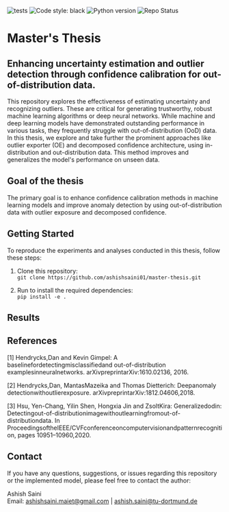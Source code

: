 ![tests](https://github.com/ashishsaini01/master-thesis/actions/workflows/setup_pytorch_and_fastai.yml/badge.svg)
![Code style: black](https://img.shields.io/badge/code%20style-black-000000.svg) 
![Python version](https://img.shields.io/badge/Python-3.9-blue) 
![Repo Status](https://img.shields.io/badge/status-active-brightgreen)

# Master's Thesis

## Enhancing uncertainty estimation and outlier detection through confidence calibration for out-of-distribution data.  

This repository explores the effectiveness of estimating uncertainty and recognizing outliers. These are critical for generating trustworthy, robust machine learning algorithms or deep neural networks. While machine and deep learning models have demonstrated outstanding performance in various tasks, they frequently struggle with out-of-distribution (OoD) data. In this thesis, we explore and take further the prominent approaches like outlier exporter (OE) and decomposed confidence architecture, using in-distribution and out-distribution data. This method improves and generalizes the model's performance on unseen data.

## Goal of the thesis

The primary goal is to enhance confidence calibration methods in machine learning models and improve anomaly detection by using out-of-distribution data with outlier exposure and decomposed confidence.


## Getting Started

To reproduce the experiments and analyses conducted in this thesis, follow these steps:

1. Clone this repository: <br>
    `git clone https://github.com/ashishsaini01/master-thesis.git`


2. Run to install the required dependencies: <br>
    `pip install -e .`

## Results

## References

[1] Hendrycks,Dan and Kevin Gimpel: A baselinefordetectingmisclassifiedand
out-of-distribution examplesinneuralnetworks. arXivpreprintarXiv:1610.02136,
2016.

[2] Hendrycks,Dan, MantasMazeika and Thomas Dietterich: Deepanomaly
detectionwithoutlierexposure. arXivpreprintarXiv:1812.04606,2018.

[3] Hsu, Yen-Chang, Yilin Shen, Hongxia Jin and ZsoltKira: Generalizedodin:
Detectingout-of-distributionimagewithoutlearningfromout-of-distributiondata. In
ProceedingsoftheIEEE/CVFconferenceoncomputervisionandpatternrecognition,
pages 10951–10960,2020.

## Contact

If you have any questions, suggestions, or issues regarding this repository or the implemented model, please feel free to contact the author:

Ashish Saini <br>
Email: <ashishsaini.maiet@gmail.com> | <ashish.saini@tu-dortmund.de>
